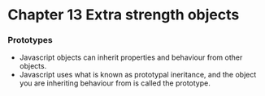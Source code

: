 # Chapter 13 Extra strength objects

### Prototypes

- Javascript objects can inherit properties and behaviour from other objects.
- Javascript uses what is known as prototypal ineritance, and the object you are inheriting behaviour from is called the prototype.
